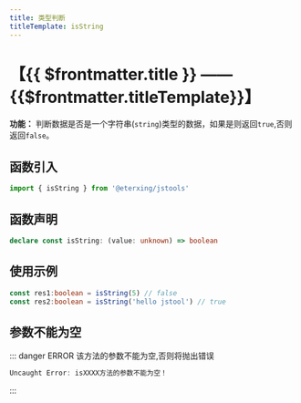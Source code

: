 ```yaml
---
title: 类型判断
titleTemplate: isString
---
```


# 【{{ $frontmatter.title }} —— {{$frontmatter.titleTemplate}}】

**功能：** 判断数据是否是一个字符串(`string`)类型的数据，如果是则返回`true`,否则返回`false`。

## 函数引入

```ts 
import { isString } from '@eterxing/jstools'
```
## 函数声明

```ts 
declare const isString: (value: unknown) => boolean
```

## 使用示例

```ts 
const res1:boolean = isString(5) // false
const res2:boolean = isString('hello jstool') // true
```

## 参数不能为空

::: danger ERROR
该方法的参数不能为空,否则将抛出错误

```ts
Uncaught Error: isXXXX方法的参数不能为空！
```
:::

